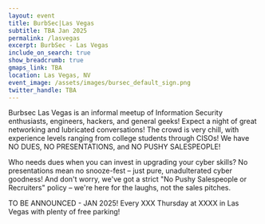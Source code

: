 ```yaml
---
layout: event
title: BurbSec|Las Vegas
subtitle: TBA Jan 2025
permalink: /lasvegas
excerpt: BurbSec - Las Vegas
include_on_search: true
show_breadcrumb: true
gmaps_link: TBA
location: Las Vegas, NV
event_image: /assets/images/bursec_default_sign.png
twitter_handle: TBA
---
```


Burbsec Las Vegas is an informal meetup of Information Security enthusiasts,
engineers, hackers, and general geeks! Expect a night of great networking and
lubricated conversations! The crowd is very chill, with
experience levels ranging from college students through CISOs! We have NO
DUES, NO PRESENTATIONS, and NO PUSHY SALESPEOPLE!

Who needs dues when you can invest in upgrading your cyber skills? No presentations mean no snooze-fest – just pure, unadulterated cyber goodness! And don't worry, we've got a strict "No Pushy Salespeople or Recruiters" policy – we're here for the laughs, not the sales pitches.

TO BE ANNOUNCED - JAN 2025! Every XXX Thursday at XXXX in Las Vegas with plenty of free parking!